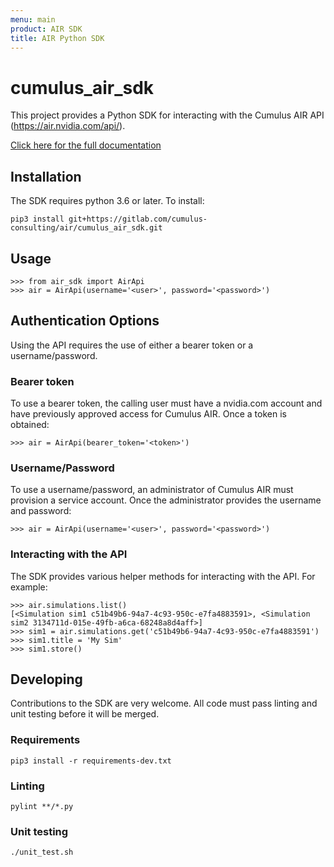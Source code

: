 ```yaml
---
menu: main
product: AIR SDK
title: AIR Python SDK
---
```


# cumulus_air_sdk

This project provides a Python SDK for interacting with the Cumulus AIR API (https://air.nvidia.com/api/).

[Click here for the full documentation](https://cumulus-consulting.gitlab.io/air/cumulus_air_sdk/docs/)

## Installation

The SDK requires python 3.6 or later. To install:

```
pip3 install git+https://gitlab.com/cumulus-consulting/air/cumulus_air_sdk.git
```

## Usage

```
>>> from air_sdk import AirApi
>>> air = AirApi(username='<user>', password='<password>')
```

## Authentication Options

Using the API requires the use of either a bearer token or a username/password.

### Bearer token

To use a bearer token, the calling user must have a nvidia.com account and have previously approved access for Cumulus AIR. Once a token is obtained:

```
>>> air = AirApi(bearer_token='<token>')
```

### Username/Password

To use a username/password, an administrator of Cumulus AIR must provision a service account. Once the administrator provides the username and password:

```
>>> air = AirApi(username='<user>', password='<password>')
```

### Interacting with the API

The SDK provides various helper methods for interacting with the API. For example:

```
>>> air.simulations.list()
[<Simulation sim1 c51b49b6-94a7-4c93-950c-e7fa4883591>, <Simulation sim2 3134711d-015e-49fb-a6ca-68248a8d4aff>]
>>> sim1 = air.simulations.get('c51b49b6-94a7-4c93-950c-e7fa4883591')
>>> sim1.title = 'My Sim'
>>> sim1.store()
```

## Developing

Contributions to the SDK are very welcome. All code must pass linting and unit testing before it will be merged.

### Requirements

```
pip3 install -r requirements-dev.txt
```

### Linting

```
pylint **/*.py
```

### Unit testing

```
./unit_test.sh
```
